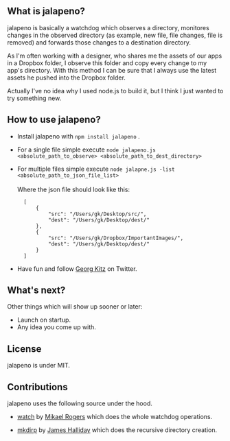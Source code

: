 ## What is jalapeno?
  
jalapeno is basically a watchdog which observes a directory, monitores changes in the observed directory (as example, new file, file changes, file is removed) and forwards those changes to a destination directory.

As I'm often working with a designer, who shares me the assets of our apps in a Dropbox folder, I observe this folder and copy every change to my app's directory. With this method I can be sure that I always use the latest assets he pushed into the Dropbox folder.

Actually I've no idea why I used node.js to build it, but I think I just wanted to try something new.

## How to use jalapeno?
 
- Install jalapeno with `npm install jalapeno` .
- For a single file simple execute `node jalapeno.js <absolute_path_to_observe> <absolute_path_to_dest_directory>`
- For multiple files simple execute `node jalapne.js -list <absolute_path_to_json_file_list>` <br>	
Where the json file should look like this:

		[
			{
				"src": "/Users/gk/Desktop/src/",
				"dest": "/Users/gk/Desktop/dest/"
			},
			{
				"src": "/Users/gk/Dropbox/ImportantImages/",
				"dest": "/Users/gk/Desktop/dest/"	
			}
		]


- Have fun and follow [Georg Kitz](http://twitter.com/gekitz) on Twitter.

## What's next?

Other things which will show up sooner or later:

- Launch on startup.
- Any idea you come up with.

## License 
jalapeno is under MIT.

## Contributions

jalapeno uses the following source under the hood.

- [watch](https://github.com/mikeal/watch/) by [Mikael Rogers](https://github.com/mikeal/) which does the whole watchdog operations.

- [mkdirp](https://github.com/substack/node-mkdirp) by [James Halliday](https://github.com/substack) which does the recursive directory creation.
